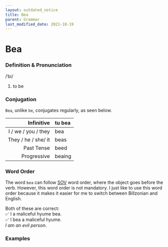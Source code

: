```yaml
---
layout: outdated_notice
title: Bea
parent: Grammar
last_modified_date: 2021-10-19
---
```


# Bea

### Definition & Pronunciation
/ˈbi/
1. to be

### Conjugation
`Bea`, unlike `be`, conjugates regularly, as seen below.

| Infinitive           | tu bea    |
|---------------------:|:----------|
| I / we / you / they  | bea       |
| They / he / she/ it  | beas      |
| Past Tense           | beed      |
| Progressive          | beaing    |

### Word Order
The word `bea` can follow [SOV](https://en.wikipedia.org/wiki/Subject–object–verb) word order, where the object goes before the verb. However, this word order is not mandatory. I just like to use this word order because it makes it easier for me to switch between Billzonian and English.

Both of these are correct:  
✅ I a maliceful hyume bea.  
✅ I bea a maliceful hyume.  
*I am an evil person.*

### Examples
> 